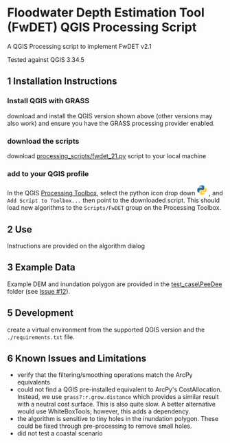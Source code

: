 # Floodwater Depth Estimation Tool (FwDET) QGIS Processing Script

A QGIS Processing script to implement FwDET v2.1

Tested against QGIS 3.34.5

## 1 Installation Instructions

### Install QGIS with GRASS
download and install the QGIS version shown above (other versions may also work) and ensure you have the GRASS processing provider enabled. 

### download the scripts
download [processing_scripts/fwdet_21.py](./qgis/processing_scripts/fwdet_21.py) script to your local machine

### add to your QGIS profile
In the QGIS [Processing Toolbox](https://docs.qgis.org/3.22/en/docs/user_manual/processing/toolbox.html#the-toolbox), select the python icon drop down ![Scripts](/qgis_port/assets/mIconPythonFile.png) , and `Add Script to Toolbox...` then point to the downloaded script. This should load new algorithms to the `Scripts/FwDET` group on the Processing Toolbox.

## 2 Use
Instructions are provided on the algorithm dialog

## 3 Example Data
Example DEM and inundation polygon are provided in the [test_case\PeeDee](/test_case/PeeDee) folder (see [Issue #12](https://github.com/csdms-contrib/fwdet/issues/12)).
 

## 5 Development
create a virtual environment from the supported QGIS version and the `./requirements.txt` file. 


## 6 Known Issues and Limitations

- verify that the filtering/smoothing operations match the ArcPy  equivalents
- could not find a QGIS pre-installed equivalent to ArcPy's CostAllocation. Instead, we use `grass7:r.grow.distance` which provides a similar result with a neutral cost surface. This is also quite slow. A better alternative would use WhiteBoxTools; however, this adds a dependency. 
- the algorithm is sensitive to tiny holes in the inundation polygon.  These could be fixed through pre-processing to remove small holes.
- did not test a coastal scenario
